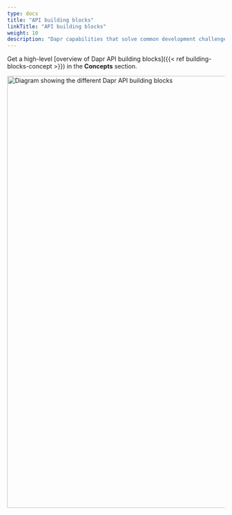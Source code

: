 ```yaml
---
type: docs
title: "API building blocks"
linkTitle: "API building blocks"
weight: 10
description: "Dapr capabilities that solve common development challenges for distributed applications"
---
```


Get a high-level [overview of Dapr API building blocks]({{< ref building-blocks-concept >}}) in the **Concepts** section.

<img src="/images/buildingblocks-overview.png" alt="Diagram showing the different Dapr API building blocks" width=1000>